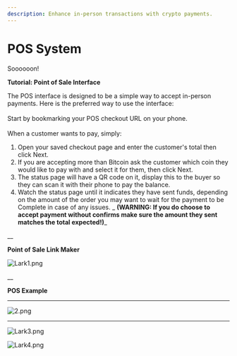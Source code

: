 ```yaml
---
description: Enhance in-person transactions with crypto payments.
---
```


# POS System

Soooooon!

**Tutorial: Point of Sale Interface**

The POS interface is designed to be a simple way to accept in-person payments. Here is the preferred way to use the interface:\
\
Start by bookmarking your POS checkout URL on your phone. \
\
When a customer wants to pay, simply:

1. Open your saved checkout page and enter the customer's total then click Next.
2. If you are accepting more than Bitcoin ask the customer which coin they would like to pay with and select it for them, then click Next.
3. The status page will have a QR code on it, display this to the buyer so they can scan it with their phone to pay the balance.
4. Watch the status page until it indicates they have sent funds, depending on the amount of the order you may want to wait for the payment to be Complete in case of any issues. _ **(WARNING: If you do choose to accept payment without confirms make sure the amount they sent matches the total expected!)**_

__

**Point of Sale Link Maker**

![Lark1.png](https://s2.loli.net/2022/01/25/ld9cuxvwiboEr1f.png)

__

**POS Example**

****

![2.png](https://s2.loli.net/2022/01/25/JCj1RHn3aIViZ27.png)

****

![Lark3.png](https://s2.loli.net/2022/01/25/RnbYsl8o5CjMZAO.png)



![Lark4.png](https://s2.loli.net/2022/01/25/GKaMmOkRQxSytHg.png)
